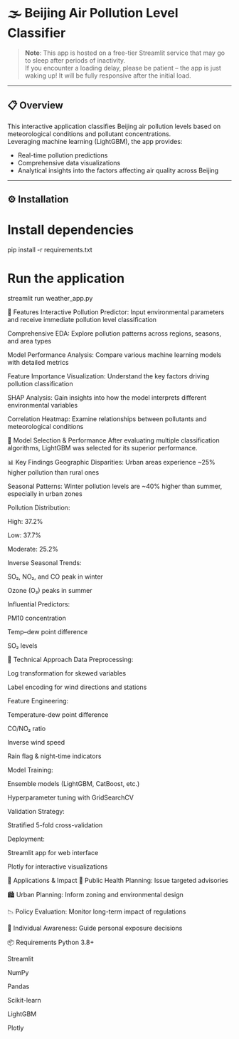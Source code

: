 # 🌫️ Beijing Air Pollution Level Classifier

> **Note**: This app is hosted on a free-tier Streamlit service that may go to sleep after periods of inactivity.  
If you encounter a loading delay, please be patient – the app is just waking up! It will be fully responsive after the initial load.

---

## 📋 Overview

This interactive application classifies Beijing air pollution levels based on meteorological conditions and pollutant concentrations.  
Leveraging machine learning (LightGBM), the app provides:

- Real-time pollution predictions  
- Comprehensive data visualizations  
- Analytical insights into the factors affecting air quality across Beijing  

---

## ⚙️ Installation


# Install dependencies
pip install -r requirements.txt

# Run the application
streamlit run weather_app.py



🌟 Features
Interactive Pollution Predictor: Input environmental parameters and receive immediate pollution level classification

Comprehensive EDA: Explore pollution patterns across regions, seasons, and area types

Model Performance Analysis: Compare various machine learning models with detailed metrics

Feature Importance Visualization: Understand the key factors driving pollution classification

SHAP Analysis: Gain insights into how the model interprets different environmental variables

Correlation Heatmap: Examine relationships between pollutants and meteorological conditions

🧪 Model Selection & Performance
After evaluating multiple classification algorithms, LightGBM was selected for its superior performance.

📊 Key Findings
Geographic Disparities: Urban areas experience ~25% higher pollution than rural ones

Seasonal Patterns: Winter pollution levels are ~40% higher than summer, especially in urban zones

Pollution Distribution:

High: 37.2%

Low: 37.7%

Moderate: 25.2%

Inverse Seasonal Trends:

SO₂, NO₂, and CO peak in winter

Ozone (O₃) peaks in summer

Influential Predictors:

PM10 concentration

Temp–dew point difference

SO₂ levels

🧠 Technical Approach
Data Preprocessing:

Log transformation for skewed variables

Label encoding for wind directions and stations

Feature Engineering:

Temperature-dew point difference

CO/NO₂ ratio

Inverse wind speed

Rain flag & night-time indicators

Model Training:

Ensemble models (LightGBM, CatBoost, etc.)

Hyperparameter tuning with GridSearchCV

Validation Strategy:

Stratified 5-fold cross-validation

Deployment:

Streamlit app for web interface

Plotly for interactive visualizations

🔮 Applications & Impact
🏥 Public Health Planning: Issue targeted advisories

🏙️ Urban Planning: Inform zoning and environmental design

📉 Policy Evaluation: Monitor long-term impact of regulations

🚶 Individual Awareness: Guide personal exposure decisions

📦 Requirements
Python 3.8+

Streamlit

NumPy

Pandas

Scikit-learn

LightGBM

Plotly
